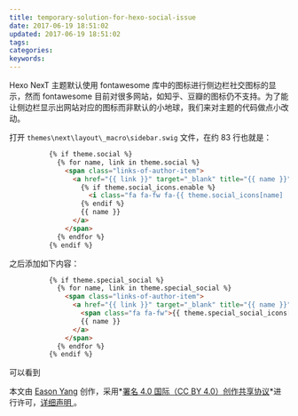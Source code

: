 ```yaml
---
title: temporary-solution-for-hexo-social-issue
date: 2017-06-19 18:51:02
updated: 2017-06-19 18:51:02
tags:
categories:
keywords:
---
```


Hexo NexT 主题默认使用 fontawesome 库中的图标进行侧边栏社交图标的显示，然而 fontawesome 目前对很多网站，如知乎、豆瓣的图标仍不支持。为了能让侧边栏显示出网站对应的图标而非默认的小地球，我们来对主题的代码做点小改动。

打开 `themes\next\layout\_macro\sidebar.swig` 文件，在约 83 行也就是：

```html
          {% if theme.social %}
            {% for name, link in theme.social %}
              <span class="links-of-author-item">
                <a href="{{ link }}" target="_blank" title="{{ name }}">
                  {% if theme.social_icons.enable %}
                    <i class="fa fa-fw fa-{{ theme.social_icons[name] | default('globe') | lower }}"></i>
                  {% endif %}
                  {{ name }}
                </a>
              </span>
            {% endfor %}
          {% endif %}
```

之后添加如下内容：

```html
          {% if theme.special_social %}
            {% for name, link in theme.special_social %}
              <span class="links-of-author-item">
                <a href="{{ link }}" target="_blank" title="{{ name }}">
                  <span class="fa fa-fw">{{ theme.special_social_icons[name] }}</span>
                  {{ name }}
                </a>
              </span>
            {% endfor %}
          {% endif %}
```

可以看到

本文由 [Eason Yang](https://eason-yang.com) 创作，采用*[署名 4.0 国际（CC BY 4.0）创作共享协议](http://creativecommons.org/licenses/by/4.0/deed.zh)*进行许可，[详细声明 ](https://eason-yang.com/about/)。